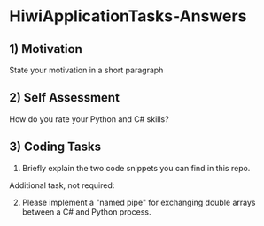 # HiwiApplicationTasks-Answers


## 1) Motivation

State your motivation in a short paragraph

## 2) Self Assessment

How do you rate your Python and C# skills?

## 3) Coding Tasks

1. Briefly explain the two code snippets you can find in this repo.

Additional task, not required:

2. Please implement a "named pipe" for exchanging double arrays between a C# and Python process.
